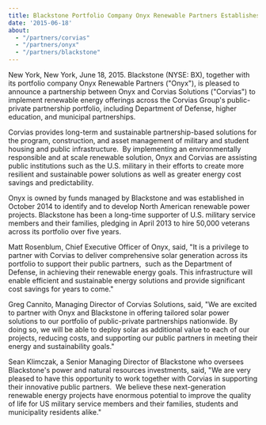```yaml
---
title: Blackstone Portfolio Company Onyx Renewable Partners Establishes Strategic Alliance with Corvias Solutions to Implement Solar Offerings across Corvias's Public-Private Partnership Portfolio
date: '2015-06-18'
about:
  - "/partners/corvias"
  - "/partners/onyx"
  - "/partners/blackstone"
---
```


New York, New York, June 18, 2015. Blackstone (NYSE: BX), together with its portfolio company Onyx Renewable Partners ("Onyx"), is pleased to announce a partnership between Onyx and Corvias Solutions ("Corvias") to implement renewable energy offerings across the Corvias Group's public-private partnership portfolio, including Department of Defense, higher education, and municipal partnerships.

Corvias provides long-term and sustainable partnership-based solutions for the program, construction, and asset management of military and student housing and public infrastructure.  By implementing an environmentally responsible and at scale renewable solution, Onyx and Corvias are assisting public institutions such as the U.S. military in their efforts to create more resilient and sustainable power solutions as well as greater energy cost savings and predictability.

Onyx is owned by funds managed by Blackstone and was established in October 2014 to identify and to develop North American renewable power projects. Blackstone has been a long-time supporter of U.S. military service members and their families, pledging in April 2013 to hire 50,000 veterans across its portfolio over five years.

Matt Rosenblum, Chief Executive Officer of Onyx, said, "It is a privilege to partner with Corvias to deliver comprehensive solar generation across its portfolio to support their public partners,  such as the Department of Defense, in achieving their renewable energy goals. This infrastructure will enable efficient and sustainable energy solutions and provide significant cost savings for years to come."

Greg Cannito, Managing Director of Corvias Solutions, said, "We are excited to partner with Onyx and Blackstone in offering tailored solar power solutions to our portfolio of public-private partnerships nationwide. By doing so, we will be able to deploy solar as additional value to each of our projects, reducing costs, and supporting our public partners in meeting their energy and sustainability goals."

Sean Klimczak, a Senior Managing Director of Blackstone who oversees Blackstone's power and natural resources investments, said, "We are very pleased to have this opportunity to work together with Corvias in supporting their innovative public partners.  We believe these next-generation renewable energy projects have enormous potential to improve the quality of life for US military service members and their families, students and municipality residents alike."
